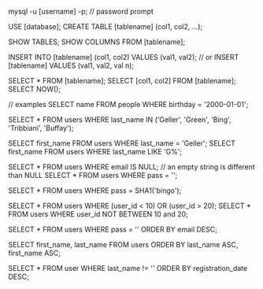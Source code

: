 mysql -u [username] -p;
// password prompt

USE [database];
CREATE TABLE [tablename] (col1, col2, ...);

SHOW TABLES;
SHOW COLUMNS FROM [tablename];

INSERT INTO [tablename] (col1, col2) VALUES (val1, val2);
// or
INSERT [tablename] VALUES (val1, val2, val n);

SELECT * FROM [tablename];
SELECT [col1, col2] FROM [tablename];
SELECT NOW();

// examples
SELECT name FROM people WHERE birthday = '2000-01-01';

SELECT * FROM users WHERE last_name IN ('Geller', 'Green', 'Bing', 'Tribbiani', 'Buffay');

SELECT first_name FROM users WHERE last_name = 'Geller';
SELECT first_name FROM users WHERE last_name LIKE 'G%';

SELECT * FROM users WHERE email IS NULL;
// an empty string is different than NULL
SELECT * FROM users WHERE pass = '';

SELECT * FROM users WHERE pass = SHA1('bingo');

SELECT * FROM users WHERE (user_id < 10) OR (user_id > 20);
SELECT * FROM users WHERE user_id NOT BETWEEN 10 and 20;

SELECT * FROM users WHERE pass = '' ORDER BY email DESC;

SELECT first_name, last_name FROM users ORDER BY last_name ASC, first_name ASC;

SELECT * FROM user WHERE last_name != '' ORDER BY registration_date DESC;